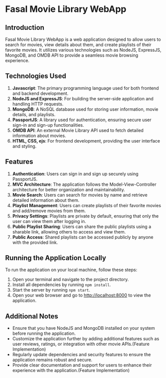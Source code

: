 # Fasal Movie Library WebApp

## Introduction

Fasal Movie Library WebApp is a web application designed to allow users to search for movies, view details about them, and create playlists of their favorite movies. It utilizes various technologies such as NodeJS, ExpressJS, MongoDB, and OMDB API to provide a seamless movie browsing experience.

## Technologies Used

1. **Javascript**: The primary programming language used for both frontend and backend development.
2. **NodeJS and ExpressJS**: For building the server-side application and handling HTTP requests.
3. **MongoDB**: A NoSQL database used for storing user information, movie details, and playlists.
4. **PassportJS**: A library used for authentication, ensuring secure user sign-in and sign-up functionalities.
5. **OMDB API**: An external Movie Library API used to fetch detailed information about movies.
6. **HTML, CSS, ejs**: For frontend development, providing the user interface and styling.

## Features

1. **Authentication**: Users can sign in and sign up securely using PassportJS.
2. **MVC Architecture**: The application follows the Model-View-Controller architecture for better organization and maintainability.
3. **Movie Search**: Users can search for movies by name and retrieve detailed information about them.
4. **Playlist Management**: Users can create playlists of their favorite movies and add/remove movies from them.
5. **Privacy Settings**: Playlists are private by default, ensuring that only the user can view them after logging in.
6. **Public Playlist Sharing**: Users can share the public playlists using a sharable link, allowing others to access and view them.
7. **Public Access**: Shared playlists can be accessed publicly by anyone with the provided link.

## Running the Application Locally

To run the application on your local machine, follow these steps:

1. Open your terminal and navigate to the project directory.
2. Install all dependencies by running `npm install`.
3. Start the server by running `npm start`.
4. Open your web browser and go to [http://localhost:8000](http://localhost:8000) to view the application.

## Additional Notes

- Ensure that you have NodeJS and MongoDB installed on your system before running the application.
- Customize the application further by adding additional features such as user reviews, ratings, or integration with other movie APIs.(Feature Implementation)
- Regularly update dependencies and security features to ensure the application remains robust and secure.
- Provide clear documentation and support for users to enhance their experience with the application.(Feature Implementation)


